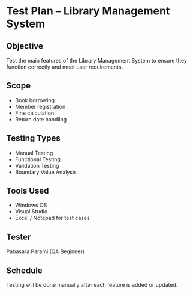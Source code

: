 # Test Plan – Library Management System

## Objective
Test the main features of the Library Management System to ensure they function correctly and meet user requirements.

## Scope
- Book borrowing
- Member registration
- Fine calculation
- Return date handling

## Testing Types
- Manual Testing
- Functional Testing
- Validation Testing
- Boundary Value Analysis

## Tools Used
- Windows OS
- Visual Studio
- Excel / Notepad for test cases

## Tester
Pabasara Parami (QA Beginner)

## Schedule
Testing will be done manually after each feature is added or updated.
